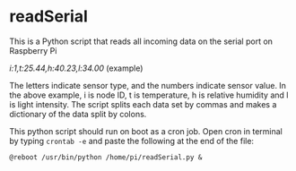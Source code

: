 # readSerial

This is a Python script that reads all incoming data on the serial port on Raspberry Pi

<i>i:1,t:25.44,h:40.23,l:34.00</i> (example)

The letters indicate sensor type, and the numbers indicate sensor value. In the above example, i is node ID, t is temperature, h is relative humidity and l is light intensity. The script splits each data set by commas and makes a dictionary of the data split by colons. 

This python script should run on boot as a cron job. Open cron in terminal by typing `crontab -e` and paste the following at the end of the file: 

`@reboot /usr/bin/python /home/pi/readSerial.py &`


